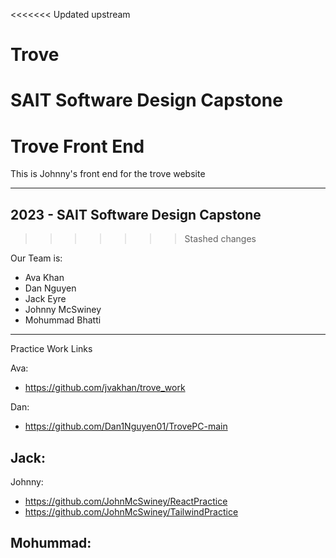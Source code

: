 <<<<<<< Updated upstream
# Trove
SAIT Software Design Capstone
=======

# Trove Front End

This is Johnny's front end for the trove website

_______

## 2023 - SAIT Software Design Capstone
>>>>>>> Stashed changes

Our Team is:
- Ava Khan
- Dan Nguyen
- Jack Eyre
- Johnny McSwiney
- Mohummad Bhatti


___________________
Practice Work Links

Ava:
- https://github.com/jvakhan/trove_work

Dan:
- https://github.com/Dan1Nguyen01/TrovePC-main

Jack:
-

Johnny:
- https://github.com/JohnMcSwiney/ReactPractice
- https://github.com/JohnMcSwiney/TailwindPractice

Mohummad:
-
